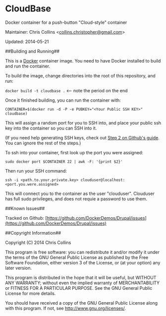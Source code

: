 CloudBase
=========

Docker container for a push-button "Cloud-style" container

Maintainer: Chris Collins \<collins.christopher@gmail.com\>

Updated: 2014-05-21

##Building and Running##

This is a [Docker](http://docker.io) container image.  You need to have Docker installed to build and run the container.

To build the image, change directories into the root of this repository, and run:

`docker build -t cloudbase .` <-- note the period on the end

Once it finished building, you can run the container with:

`CONTAINER=$(docker run -d -P -e PUBKEY="<Your Public SSH KEY>" cloudbase)`

This will assign a random port for you to SSH into, and place your public ssh key into the container so you can SSH into it.

(If you need help generating SSH keys, check out [Step 2 on Github's guide](https://help.github.com/articles/generating-ssh-keys#step-2-generate-a-new-ssh-key).  You can ignore the rest of the steps.)

To ssh into your container, first look up the port you were assigned:

`sudo docker port $CONTAINER 22 | awk -F: '{print $2}'`

Then run your SSH command:

`ssh -i <path.to.your.private.key> clouduser@localhost:<port.you.were.assigned>`

This will connect you to the container as the user "clouduser".  Clouduser has full sudo privileges, and does not requie a password to use them.

##Known Issues##

Tracked on Github: [https://github.com/DockerDemos/Drupal/issues](https://github.com/DockerDemos/Drupal/issues)

##Copyright Information##

Copyright (C) 2014 Chris Collins

This program is free software: you can redistribute it and/or modify it under the terms of the GNU General Public License as published by the Free Software Foundation, either version 3 of the License, or (at your option) any later version.

This program is distributed in the hope that it will be useful, but WITHOUT ANY WARRANTY; without even the implied warranty of MERCHANTABILITY or FITNESS FOR A PARTICULAR PURPOSE. See the GNU General Public License for more details.

You should have received a copy of the GNU General Public License along with this program. If not, see http://www.gnu.org/licenses/.
